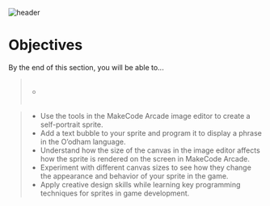![header](assets/header.png)

# Objectives

By the end of this section, you will be able to...

<blockquote>
  <ul style="list-style-type:circle;">
    <br>
    <li></li>
    <br>
  </ul>
</blockquote>

> - Use the tools in the MakeCode Arcade image editor to create a self-portrait sprite.
> - Add a text bubble to your sprite and program it to display a phrase in the O’odham language.
> - Understand how the size of the canvas in the image editor affects how the sprite is rendered on the screen in MakeCode Arcade.
> - Experiment with different canvas sizes to see how they change the appearance and behavior of your sprite in the game.
> - Apply creative design skills while learning key programming techniques for sprites in game development.